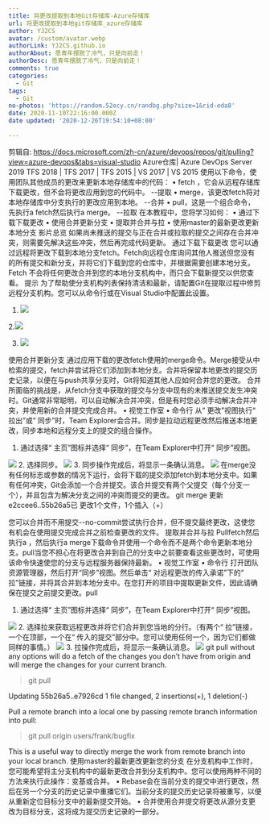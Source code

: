 ```yaml
---
title: 将更改提取到本地Git存储库-Azure存储库
url: 将更改提取到本地git存储库_azure存储库
author: YJ2CS
avatar: /custom/avatar.webp
authorLink: YJ2CS.github.io
authorAbout: 愿青年摆脱了冷气，只是向前走！
authorDesc: 愿青年摆脱了冷气，只是向前走！
comments: true
categories:
  - Git
tags:
  - Git
no-photos: 'https://random.52ecy.cn/randbg.php?size=1&rid-eda8'
date: 2020-11-10T22:16:00.000Z
date updated: '2020-12-26T19:54:10+08:00'

---
```


剪辑自: <https://docs.microsoft.com/zh-cn/azure/devops/repos/git/pulling?view=azure-devops&tabs=visual-studio>
Azure仓库| Azure DevOps Server 2019 TFS 2018 | TFS 2017 | TFS 2015 | VS 2017 | VS 2015
使用以下命令，使用团队其他成员的更改来更新本地存储库中的代码：
• fetch ，它会从远程存储库下载更改，但不会将更改应用到您的代码中。 --提取
• merge，该更改fetch将对本地存储库中分支执行的更改应用到本地。  --合并
• pull，这是一个组合命令，先执行a fetch然后执行a merge。  --拉取
在本教程中，您将学习如何：
• 通过下载下载更改
• 使用合并更新分支
• 提取并合并与拉
• 使用master的最新更改更新本地分支
影片总览
如果尚未推送的提交与正在合并或拉取的提交之间存在合并冲突，则需要先解决这些冲突，然后再完成代码更新。
通过下载下载更改
您可以通过远程将更改下载到本地分支fetch。Fetch向远程仓库询问其他人推送但您没有的所有提交和新分支，并将它们下载到您的仓库中，并根据需要创建本地分支。
Fetch 不会将任何更改合并到您的本地分支机构中，而只会下载新提交以供您查看。
提示
为了帮助使分支机构列表保持清洁和最新，请配置Git在提取过程中修剪远程分支机构。您可以从命令行或在Visual Studio中配置此设置。

1. ![](57ed7e49.png)

2.![](163e7539.png)

3. ![](460c6dc7.png)

使用合并更新分支
通过应用下载的更改fetch使用的merge命令。Merge接受从中检索的提交，fetch并尝试将它们添加到本地分支。合并将保留本地更改的提交历史记录，以便在与push共享分支时，Git将知道其他人应如何合并您的更改。
合并所面临的挑战是，从fetch分支中获取的提交与分支中现有的未推送提交发生冲突时。Git通常非常聪明，可以自动解决合并冲突，但是有时您必须手动解决合并冲突，并使用新的合并提交完成合并。
• 视觉工作室
• 命令行
从“ 更改”视图执行“ 拉出”或“ 同步”时，Team Explorer会合并。同步是拉动远程更改然后推送本地更改，同步本地和远程分支上的提交的组合操作。

1. 通过选择“ 主页”图标并选择“ 同步”，在Team Explorer中打开“ 同步”视图。

![](31ebaa4b.png)
2. 选择同步。
![](275e3f86.png)
3. 同步操作完成后，将显示一条确认消息。
![](475b1c3e.png)
在merge没有任何标志或参数的情况下运行，会将下载的提交添加fetch到本地分支中。如果有任何冲突，Git会添加一个合并提交。该合并提交有两个父提交（每个分支一个），并且包含为解决分支之间的冲突而提交的更改。
git merge
更新e2ccee6..55b26a5已
更改1个文件，1个插入（+）

您可以合并而不用提交--no-commit尝试执行合并，但不提交最终更改，这使您有机会在使用提交完成合并之前检查更改的文件。
提取并合并与拉
Pullfetch然后执行a ，然后执行a merge下载命令并使用一个命令而不是两个命令更新本地分支。pull当您不担心在将更改合并到自己的分支中之前要查看这些更改时，可使用该命令快速使您的分支与远程服务器保持最新。
• 视觉工作室
• 命令行
打开团队资源管理器，然后打开“同步”视图。然后单击“ 对远程更改的传入承诺”下的“ 拉”链接，并将其合并到本地分支中。在您打开的项目中提取更新文件，因此请确保在提交之前提交更改。pull

1. 通过选择“ 主页”图标并选择“ 同步”，在Team Explorer中打开“ 同步”视图。

![](c24e90e5.png)
2. 选择拉来获取远程更改并将它们合并到您当地的分行。（有两个“ 拉”链接，一个在顶部，一个在“ 传入的提交”部分中。您可以使用任何一个，因为它们都做同样的事情。）
![](2b44af0e.png)
3. 拉操作完成后，将显示一条确认消息。
![](2c2c1a9a.png)
git pull without any options will do a fetch of the changes you don't have from origin and will merge the changes for your current branch.

> git pull

Updating 55b26a5..e7926cd
1 file changed, 2 insertions(+), 1 deletion(-)

Pull a remote branch into a local one by passing remote branch information into pull:

> git pull origin users/frank/bugfix

This is a useful way to directly merge the work from remote branch into your local branch.
使用master的最新更改更新您的分支
在分支机构中工作时，您可能希望将主分支机构中的最新更改合并到分支机构中。您可以使用两种不同的方法来执行此操作：变基或合并。
• Rebase会在当前分支的提交中进行更改，然后在另一个分支的历史记录中重播它们。当前分支的提交历史记录将被重写，以便从重新定位目标分支中的最新提交开始。
• 合并使用合并提交将更改从源分支更改为目标分支，这将成为提交历史记录的一部分。
